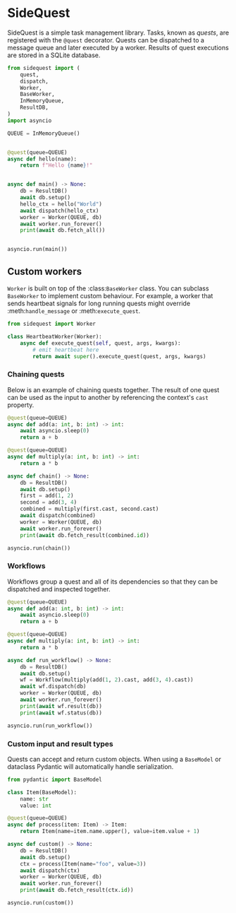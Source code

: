 # SideQuest

SideQuest is a simple task management library. Tasks, known as *quests*, are
registered with the `@quest` decorator. Quests can be dispatched to a message
queue and later executed by a worker. Results of quest executions are stored in
a SQLite database.

```python
from sidequest import (
    quest,
    dispatch,
    Worker,
    BaseWorker,
    InMemoryQueue,
    ResultDB,
)
import asyncio

QUEUE = InMemoryQueue()


@quest(queue=QUEUE)
async def hello(name):
    return f"Hello {name}!"


async def main() -> None:
    db = ResultDB()
    await db.setup()
    hello_ctx = hello("World")
    await dispatch(hello_ctx)
    worker = Worker(QUEUE, db)
    await worker.run_forever()
    print(await db.fetch_all())


asyncio.run(main())
```

## Custom workers

`Worker` is built on top of the :class:`BaseWorker` class. You can subclass
`BaseWorker` to implement custom behaviour. For example, a worker that sends
heartbeat signals for long running quests might override :meth:`handle_message`
or :meth:`execute_quest`.

```python
from sidequest import Worker

class HeartbeatWorker(Worker):
    async def execute_quest(self, quest, args, kwargs):
        # emit heartbeat here
        return await super().execute_quest(quest, args, kwargs)

```

### Chaining quests

Below is an example of chaining quests together. The result of one quest can be used as the input to another by referencing the context's `cast` property.

```python
@quest(queue=QUEUE)
async def add(a: int, b: int) -> int:
    await asyncio.sleep(0)
    return a + b

@quest(queue=QUEUE)
async def multiply(a: int, b: int) -> int:
    return a * b

async def chain() -> None:
    db = ResultDB()
    await db.setup()
    first = add(1, 2)
    second = add(3, 4)
    combined = multiply(first.cast, second.cast)
    await dispatch(combined)
    worker = Worker(QUEUE, db)
    await worker.run_forever()
    print(await db.fetch_result(combined.id))

asyncio.run(chain())
```

### Workflows

Workflows group a quest and all of its dependencies so that they can be
dispatched and inspected together.

```python
@quest(queue=QUEUE)
async def add(a: int, b: int) -> int:
    await asyncio.sleep(0)
    return a + b

@quest(queue=QUEUE)
async def multiply(a: int, b: int) -> int:
    return a * b

async def run_workflow() -> None:
    db = ResultDB()
    await db.setup()
    wf = Workflow(multiply(add(1, 2).cast, add(3, 4).cast))
    await wf.dispatch(db)
    worker = Worker(QUEUE, db)
    await worker.run_forever()
    print(await wf.result(db))
    print(await wf.status(db))

asyncio.run(run_workflow())
```

### Custom input and result types

Quests can accept and return custom objects. When using a `BaseModel` or dataclass Pydantic will automatically handle serialization.

```python
from pydantic import BaseModel

class Item(BaseModel):
    name: str
    value: int

@quest(queue=QUEUE)
async def process(item: Item) -> Item:
    return Item(name=item.name.upper(), value=item.value + 1)

async def custom() -> None:
    db = ResultDB()
    await db.setup()
    ctx = process(Item(name="foo", value=3))
    await dispatch(ctx)
    worker = Worker(QUEUE, db)
    await worker.run_forever()
    print(await db.fetch_result(ctx.id))

asyncio.run(custom())
```
